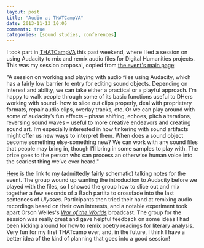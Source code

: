 ```yaml
---
layout: post
title: "Audio at THATCampVA"
date: 2013-11-13 10:05
comments: true
categories: [sound studies, conferences]
---
```


I took part in <a href ="http://virginia2013.thatcamp.org/">THATCampVA</a> this past weekend, where I led a session on using Audacity to mix and remix audio files for Digital Humanities projects. This was my session proposal, copied from <a href="http://virginia2013.thatcamp.org/2013/10/24/audacity-and-audio-in-play-and-in-practice/">the event's main page</a>:

"A session on working and playing with audio files using Audacity, which has a fairly low barrier to entry for editing sound objects. Depending on interest and ability, we can take either a practical or a playful approach. I’m happy to walk people through some of its basic functions useful to DHers working with sound- how to slice out clips properly, deal with proprietary formats, repair audio clips, overlay tracks, etc. Or we can play around with some of audacity’s fun effects – phase shifting, echoes, pitch alterations, reversing sound waves – useful to more creative endeavors and creating sound art. I’m especially interested in how tinkering with sound artifacts might offer us new ways to interpret them. When does a sound object become something else-something new? We can work with any sound files that people may bring in, though I’ll bring in some samples to play with. The prize goes to the person who can process an otherwise human voice into the scariest thing we’ve ever heard."

<a href="https://docs.google.com/a/virginia.edu/document/d/1m52vaXn7OaTIKUALypAsV-bTp9u0axPmcHNxSjurVTA/edit">Here</a> is the link to my (admittedly fairly schematic) talking notes for the event. The group wound up wanting the introduction to Audacity before we played with the files, so I showed the group how to slice out and mix together a few seconds of a Bach partita to crossfade into the last sentences of <em>Ulysses</em>. Participants then tried their hand at remixing audio recordings based on their own interests, and a notable experiment took apart Orson Welles's <em><a href="http://www.youtube.com/watch?v=Xs0K4ApWl4g">War of the Worlds</a></em> broadcast. The group for the session was really great and gave helpful feedback on some ideas I had been kicking around for how to remix poetry readings for literary analysis. Very fun for my first THATcamp ever, and, in the future, I think I have a better idea of the kind of planning that goes into a good session!
